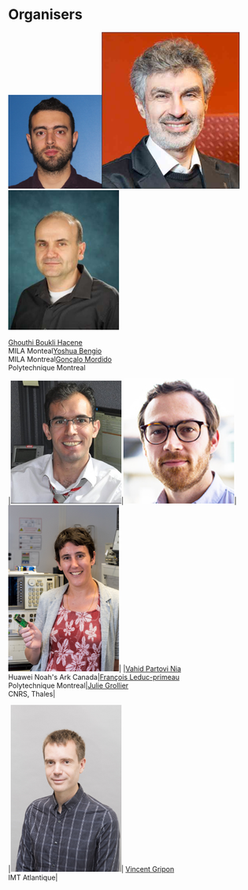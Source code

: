 # Organisers

<img src="/orginisers_pictures/UserImage.jpg" alt="Ghouthi Boukli Hacene" width="190"/><img src="/orginisers_pictures/Yoshua_bengio.jpeg" alt="Yoshua Bengio" width="280"/><img src="/orginisers_pictures/andreas.jpg" alt="Gonçalo Mordido" width="225"/>

[Ghouthi Boukli Hacene](https://mila.quebec/personne/ghouthi-boukli-hacene/)<br />MILA Monteal[Yoshua Bengio](https://yoshuabengio.org/)<br />MILA Montreal[Gonçalo Mordido]()<br />Polytechnique Montreal




|<img src="/orginisers_pictures/vahid_photo.png" alt="Vahid Partovi Nia‬" width="225"/>|<img src="/orginisers_pictures/leduc-primeau-francois.jpg" alt="François Leduc-primeau" width="225"/>|<img src="/orginisers_pictures/JG1.jpg" alt="Julie Grollier" width="225"/>|
|[Vahid Partovi Nia](https://datawisdom.ca)<br />Huawei Noah's Ark Canada|[François Leduc-primeau](https://www.gr2m.polymtl.ca/francois-leduc-primeau-en)<br />Polytechnique Montreal|[Julie Grollier](http://julie.grollier.free.fr)<br />CNRS, Thales|



|<img src="/orginisers_pictures/vincent gripon.png" alt="vincent gripon" width="225"/>|
[Vincent Gripon](https://www.vincent-gripon.com)<br />IMT Atlantique|
